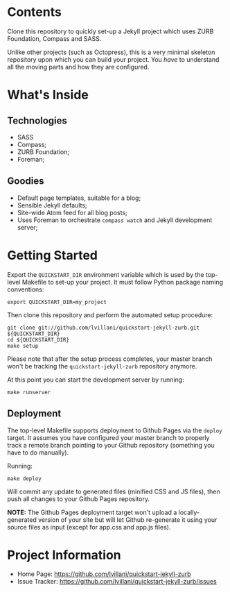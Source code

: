 Contents
========

Clone this repository to quickly set-up a Jekyll project which uses ZURB
Foundation, Compass and SASS.

Unlike other projects (such as Octopress), this is a very minimal skeleton
repository upon which you can build your project. You _have_ to understand all
the moving parts and how they are configured.



What's Inside
=============

## Technologies

* SASS
* Compass;
* ZURB Foundation;
* Foreman;

## Goodies

* Default page templates, suitable for a blog;
* Sensible Jekyll defaults;
* Site-wide Atom feed for all blog posts;
* Uses Foreman to orchestrate `compass watch` and Jekyll development server;



Getting Started
===============

Export the `QUICKSTART_DIR` environment variable which is used by the
top-level Makefile to set-up your project. It must follow Python package
naming conventions:

    export QUICKSTART_DIR=my_project

Then clone this repository and perform the automated setup procedure:

    git clone git://github.com/lvillani/quickstart-jekyll-zurb.git ${QUICKSTART_DIR}
    cd ${QUICKSTART_DIR}
    make setup

Please note that after the setup process completes, your master branch won't
be tracking the `quickstart-jekyll-zurb` repository anymore.

At this point you can start the development server by running:

    make runserver

## Deployment

The top-level Makefile supports deployment to Github Pages via the `deploy`
target. It assumes you have configured your master branch to properly track a
remote branch pointing to your Github repository (something you have to do
manually).

Running:

    make deploy

Will commit any update to generated files (minified CSS and JS files), then
push all changes to your Github Pages repository.

__NOTE:__ The Github Pages deployment target won't upload a locally-generated
version of your site but will let Github re-generate it using your source
files as input (except for app.css and app.js files).



Project Information
===================

* Home Page: https://github.com/lvillani/quickstart-jekyll-zurb
* Issue Tracker: https://github.com/lvillani/quickstart-jekyll-zurb/issues

